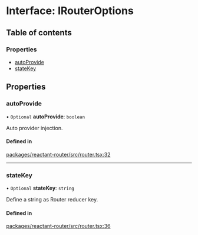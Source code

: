 # Interface: IRouterOptions

## Table of contents

### Properties

- [autoProvide](IRouterOptions.md#autoprovide)
- [stateKey](IRouterOptions.md#statekey)

## Properties

### autoProvide

• `Optional` **autoProvide**: `boolean`

Auto provider injection.

#### Defined in

[packages/reactant-router/src/router.tsx:32](https://github.com/unadlib/reactant/blob/53894a85/packages/reactant-router/src/router.tsx#L32)

___

### stateKey

• `Optional` **stateKey**: `string`

Define a string as Router reducer key.

#### Defined in

[packages/reactant-router/src/router.tsx:36](https://github.com/unadlib/reactant/blob/53894a85/packages/reactant-router/src/router.tsx#L36)
